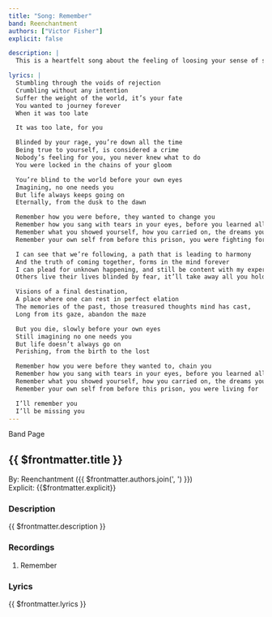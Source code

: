 ```yaml
---
title: "Song: Remember"
band: Reenchantment
authors: ["Victor Fisher"]
explicit: false

description: |
  This is a heartfelt song about the feeling of loosing your sense of self.

lyrics: |
  Stumbling through the voids of rejection
  Crumbling without any intention
  Suffer the weight of the world, it’s your fate
  You wanted to journey forever
  When it was too late

  It was too late, for you

  Blinded by your rage, you’re down all the time
  Being true to yourself, is considered a crime
  Nobody’s feeling for you, you never knew what to do
  You were locked in the chains of your gloom

  You’re blind to the world before your own eyes
  Imagining, no one needs you
  But life always keeps going on
  Eternally, from the dusk to the dawn

  Remember how you were before, they wanted to change you
  Remember how you sang with tears in your eyes, before you learned all their lies
  Remember what you showed yourself, how you carried on, the dreams you saw
  Remember your own self from before this prison, you were fighting for

  I can see that we’re following, a path that is leading to harmony
  And the truth of coming together, forms in the mind forever
  I can plead for unknown happening, and still be content with my experience
  Others live their lives blinded by fear, it’ll take away all you hold dear

  Visions of a final destination,
  A place where one can rest in perfect elation
  The memories of the past, those treasured thoughts mind has cast,
  Long from its gaze, abandon the maze

  But you die, slowly before your own eyes
  Still imagining no one needs you
  But life doesn’t always go on
  Perishing, from the birth to the lost

  Remember how you were before they wanted to, chain you
  Remember how you sang with tears in your eyes, before you learned all their lies
  Remember what you showed yourself, how you carried on, the dreams you lost
  Remember your own self from before this prison, you were living for

  I’ll remember you
  I’ll be missing you
---
```


<g-link to="/16">Band Page</g-link>

## {{ $frontmatter.title }}

By: <g-link to="/16">Reenchantment</g-link> ({{ $frontmatter.authors.join(', ') }})  
Explicit: {{$frontmatter.explicit}}

### Description

<vue-markdown>{{ $frontmatter.description }}</vue-markdown>

### Recordings

1. <g-link to="/123">Remember</g-link>

### Lyrics

<vue-markdown>{{ $frontmatter.lyrics }}</vue-markdown>
